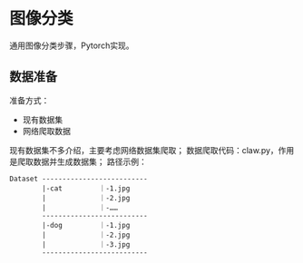 # 图像分类
通用图像分类步骤，Pytorch实现。

## 数据准备
准备方式：
* 现有数据集
* 网络爬取数据

现有数据集不多介绍，主要考虑网络数据集爬取；
数据爬取代码：claw.py，作用是爬取数据并生成数据集；
路径示例：

```
Dataset --------------------------
        |-cat         ｜-1.jpg
        |             ｜-2.jpg
        |             ｜-……
        --------------------------
        |-dog         ｜-1.jpg
        |             ｜-2.jpg
        |             ｜-3.jpg
        --------------------------
```

